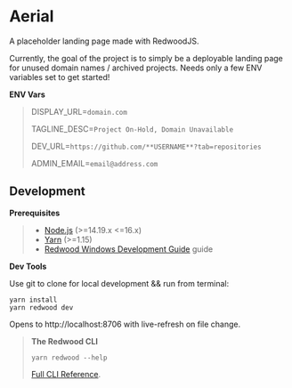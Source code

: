 # Aerial

A placeholder landing page made with RedwoodJS.

Currently, the goal of the project is to simply be a deployable landing page for unused domain names / archived projects.  Needs only a few ENV variables set to get started!

**ENV Vars**

> DISPLAY_URL=`domain.com`
>
> TAGLINE_DESC=`Project On-Hold, Domain Unavailable`
>
> DEV_URL=`https://github.com/**USERNAME**?tab=repositories`
>
> ADMIN_EMAIL=`email@address.com`

## Development

**Prerequisites**

> - [Node.js](https://nodejs.org/en/) (>=14.19.x <=16.x)
> - [Yarn](https://yarnpkg.com/) (>=1.15)
> - [Redwood Windows Development Guide](https://redwoodjs.com/docs/how-to/windows-development-setup) guide

**Dev Tools**

Use git to clone for local development && run from terminal:

```
yarn install
yarn redwood dev
```

Opens to http://localhost:8706 with live-refresh on file change.

> **The Redwood CLI**
>
> ```
> yarn redwood --help
> ```
>
> [Full CLI Reference](https://redwoodjs.com/docs/cli-commands).
